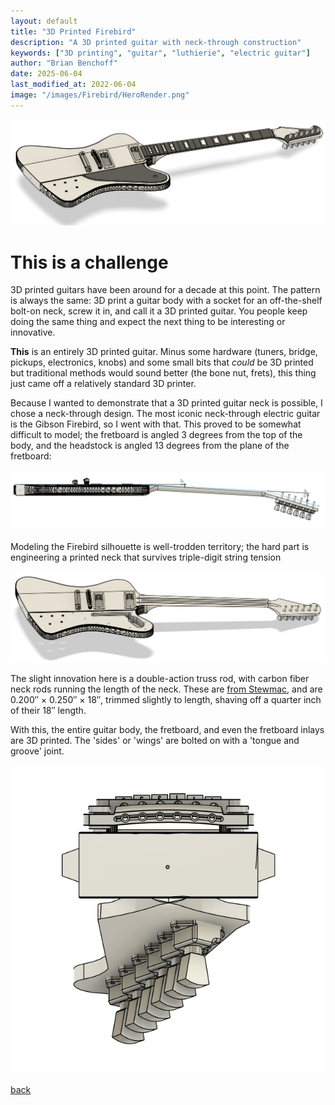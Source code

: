```yaml
---
layout: default
title: "3D Printed Firebird"
description: "A 3D printed guitar with neck-through construction"
keywords: ["3D printing", "guitar", "luthierie", "electric guitar"]
author: "Brian Benchoff"
date: 2025-06-04
last_modified_at: 2022-06-04
image: "/images/Firebird/HeroRender.png"
---
```


![The hero shot](/images/Firebird/HeroRender.png)

# This is a challenge

3D printed guitars have been around for a decade at this point. The pattern is always the same: 3D print a guitar body with a socket for an off-the-shelf bolt-on neck, screw it in, and call it a 3D printed guitar. You people keep doing the same thing and expect the next thing to be interesting or innovative.

__This__ is an entirely 3D printed guitar. Minus some hardware (tuners, bridge, pickups, electronics, knobs) and some small bits that _could_ be 3D printed but traditional methods would sound better (the bone nut, frets), this thing just came off a relatively standard 3D printer.

Because I wanted to demonstrate that a 3D printed guitar neck is possible, I chose a neck-through design. The most iconic neck-through electric guitar is the Gibson Firebird, so I went with that. This proved to be somewhat difficult to model; the fretboard is angled 3 degrees from the top of the body, and the headstock is angled 13 degrees from the plane of the fretboard:

![compound angles for the construction](/images/Firebird/StringAngles.png)

Modeling the Firebird silhouette is well-trodden territory; the hard part is engineering a printed neck that survives triple-digit string tension

![The guitar without pickguard or fretboard](/images/Firebird/without.png)

The slight innovation here is a double-action truss rod, with carbon fiber neck rods running the length of the neck. These are [from Stewmac](https://www.stewmac.com/luthier-tools-and-supplies/materials/truss-rods/carbon-fiber/carbon-fiber-neck-rods/), and are 0.200″ × 0.250″ × 18″, trimmed slightly to length, shaving off a quarter inch of their 18″ length.

With this, the entire guitar body, the fretboard, and even the fretboard inlays are 3D printed. The 'sides' or 'wings' are bolted on with a 'tongue and groove' joint.

![The end of the guitar, showing the 'tongue and groove' construction for the body wings](/images/Firebird/end.png)



[back](../)
